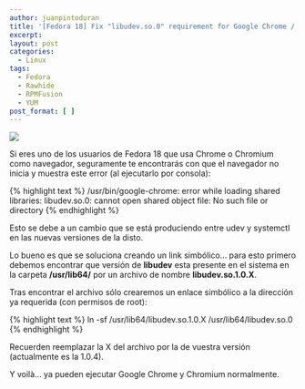 ```yaml
---
author: juanpintoduran
title: '[Fedora 18] Fix "libudev.so.0" requirement for Google Chrome / Chromium'
excerpt:
layout: post
categories:
  - Linux
tags:
  - Fedora
  - Rawhide
  - RPMFusion
  - YUM
post_format: [ ]
---
```

[![][1]][1]

Si eres uno de los usuarios de Fedora 18 que usa Chrome o Chromium como navegador, seguramente te encontrarás con que el navegador no inicia y muestra este error (al ejecutarlo por consola):

{% highlight text   %}
/usr/bin/google-chrome: error while loading shared libraries: libudev.so.0: cannot open shared object file: No such file or directory
{% endhighlight %}

Esto se debe a un cambio que se está produciendo entre udev y systemctl en las nuevas versiones de la disto.

Lo bueno es que se soluciona creando un link simbólico... para esto primero debemos encontrar que versión de **libudev** esta presente en el sistema en la carpeta **/usr/lib64/** por un archivo de nombre **libudev.so.1.0.X**.

Tras encontrar el archivo sólo crearemos un enlace simbólico a la dirección ya requerida (con permisos de root):

{% highlight text   %}
ln -sf /usr/lib64/libudev.so.1.0.X /usr/lib64/libudev.so.0
{% endhighlight %}

Recuerden reemplazar la X del archivo por la de vuestra versión (actualmente es la 1.0.4).

Y voilà... ya pueden ejecutar Google Chrome y Chromium normalmente.

  [1]: http://cabargas.com/images/fedora-18-chrome.png